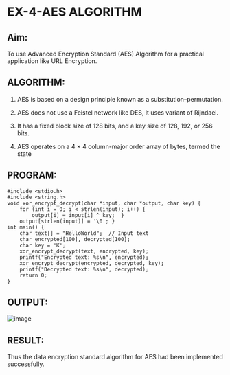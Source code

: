# EX-4-AES ALGORITHM
## Aim:
  To use Advanced Encryption Standard (AES) Algorithm for a practical application like URL Encryption.
## ALGORITHM: 
  1. AES is based on a design principle known as a substitution–permutation.
 
  2. AES does not use a Feistel network like DES, it uses variant of Rijndael.

  3. It has a fixed block size of 128 bits, and a key size of 128, 192, or 256 bits. 
 
  4. AES operates on a 4 × 4 column-major order array of bytes, termed the state
## PROGRAM: 
```
#include <stdio.h>
#include <string.h>
void xor_encrypt_decrypt(char *input, char *output, char key) {
    for (int i = 0; i < strlen(input); i++) {
        output[i] = input[i] ^ key;  }
    output[strlen(input)] = '\0'; }
int main() {
    char text[] = "HelloWorld";  // Input text
    char encrypted[100], decrypted[100];
    char key = 'K'; 
    xor_encrypt_decrypt(text, encrypted, key);
    printf("Encrypted text: %s\n", encrypted);
    xor_encrypt_decrypt(encrypted, decrypted, key);
    printf("Decrypted text: %s\n", decrypted);
    return 0;
}
```
## OUTPUT:
![image](https://github.com/user-attachments/assets/f1a1fae5-bf11-4aa1-b9fb-348ea4509211)
## RESULT: 
Thus the data encryption standard algorithm for AES had been implemented successfully.
